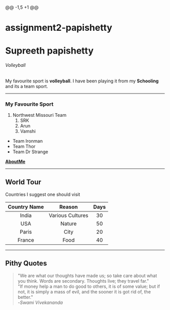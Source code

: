 @@ -1,5 +1 @@
# assignment2-papishetty
# Supreeth papishetty
###### Volleyball 

My favourite sport is **volleyball**. I have been playing it from my **Schooling** and its a team sport.

****

### My Favourite Sport

1. Northwest Missouri Team
    1. SRK
    2. Arun
    3. Vamshi
* Team Ironman
* Team Thor
* Team Dr Strange

**[AboutMe](AboutMe.md)**

****

## World Tour

Countries I suggest one should visit 

| Country Name | Reason | Days |
| :---: | :---: | :---: |
| India | Various Cultures | 30 |
| USA | Nature | 50 |
| Paris | City | 20 |
| France | Food | 40 |

****

## Pithy Quotes

>"We are what our thoughts have made us; so take care about what you think. Words are secondary. Thoughts live; they travel far."<br/>
>"If money help a man to do good to others, it is of some value; but if not, it is simply a mass of evil, and the sooner it is got rid of, the better."<br/>
>-*Swami Vivekananda*